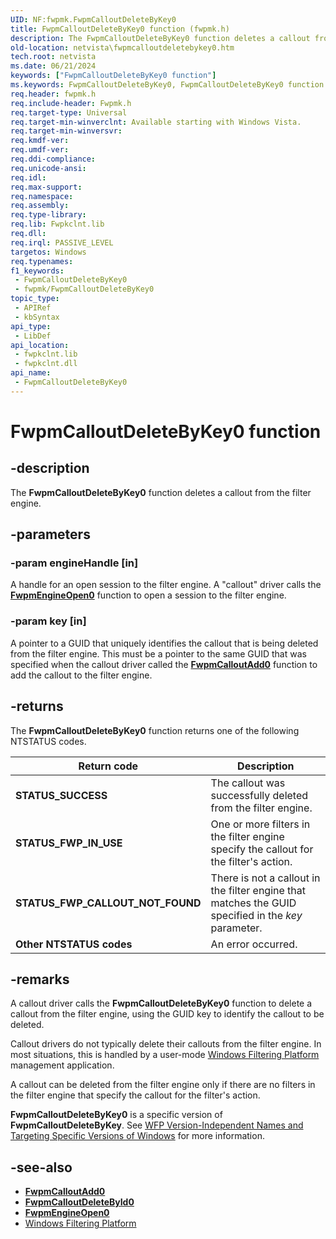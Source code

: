 ```yaml
---
UID: NF:fwpmk.FwpmCalloutDeleteByKey0
title: FwpmCalloutDeleteByKey0 function (fwpmk.h)
description: The FwpmCalloutDeleteByKey0 function deletes a callout from the filter engine.Note  FwpmCalloutDeleteByKey0 is a specific version of FwpmCalloutDeleteByKey.
old-location: netvista\fwpmcalloutdeletebykey0.htm
tech.root: netvista
ms.date: 06/21/2024
keywords: ["FwpmCalloutDeleteByKey0 function"]
ms.keywords: FwpmCalloutDeleteByKey0, FwpmCalloutDeleteByKey0 function [Network Drivers Starting with Windows Vista], fwpmk/FwpmCalloutDeleteByKey0, netvista.fwpmcalloutdeletebykey0, wfp_ref_2_funct_2_fwpm_606dbd2f-8df7-497b-8feb-ba7aedbabedb.xml
req.header: fwpmk.h
req.include-header: Fwpmk.h
req.target-type: Universal
req.target-min-winverclnt: Available starting with Windows Vista.
req.target-min-winversvr: 
req.kmdf-ver: 
req.umdf-ver: 
req.ddi-compliance: 
req.unicode-ansi: 
req.idl: 
req.max-support: 
req.namespace: 
req.assembly: 
req.type-library: 
req.lib: Fwpkclnt.lib
req.dll: 
req.irql: PASSIVE_LEVEL
targetos: Windows
req.typenames: 
f1_keywords:
 - FwpmCalloutDeleteByKey0
 - fwpmk/FwpmCalloutDeleteByKey0
topic_type:
 - APIRef
 - kbSyntax
api_type:
 - LibDef
api_location:
 - fwpkclnt.lib
 - fwpkclnt.dll
api_name:
 - FwpmCalloutDeleteByKey0
---
```


# FwpmCalloutDeleteByKey0 function

## -description

The **FwpmCalloutDeleteByKey0** function deletes a callout from the filter engine.

## -parameters

### -param engineHandle [in]

A handle for an open session to the filter engine. A "callout" driver calls the **[FwpmEngineOpen0](/windows-hardware/drivers/ddi/fwpmk/nf-fwpmk-fwpmengineopen0)** function to open a session to the filter engine.

### -param key [in]

A pointer to a GUID that uniquely identifies the callout that is being deleted from the filter engine. This must be a pointer to the same GUID that was specified when the callout driver called the **[FwpmCalloutAdd0](/windows-hardware/drivers/ddi/fwpmk/nf-fwpmk-fwpmcalloutadd0)** function to add the callout to the filter engine.

## -returns

The **FwpmCalloutDeleteByKey0** function returns one of the following NTSTATUS codes.

| Return code | Description |
| --- | --- |
| **STATUS_SUCCESS** | The callout was successfully deleted from the filter engine. |
| **STATUS_FWP_IN_USE** | One or more filters in the filter engine specify the callout for the filter's action. |
| **STATUS_FWP_CALLOUT_NOT_FOUND** | There is not a callout in the filter engine that matches the GUID specified in the *key* parameter. |
| **Other NTSTATUS codes** | An error occurred. |

## -remarks

A callout driver calls the **FwpmCalloutDeleteByKey0** function to delete a callout from the filter engine, using the GUID key to identify the callout to be deleted.

Callout drivers do not typically delete their callouts from the filter engine. In most situations, this is handled by a user-mode [Windows Filtering Platform](/windows/desktop/FWP/windows-filtering-platform-start-page) management application.

A callout can be deleted from the filter engine only if there are no filters in the filter engine that specify the callout for the filter's action.

**FwpmCalloutDeleteByKey0** is a specific version of **FwpmCalloutDeleteByKey**. See [WFP Version-Independent Names and Targeting Specific Versions of Windows](/windows/desktop/FWP/wfp-version-independent-names-and-targeting-specific-versions-of-windows) for more information.

## -see-also

- **[FwpmCalloutAdd0](/windows-hardware/drivers/ddi/fwpmk/nf-fwpmk-fwpmcalloutadd0)**
- **[FwpmCalloutDeleteById0](/windows-hardware/drivers/ddi/fwpmk/nf-fwpmk-fwpmcalloutdeletebyid0)**
- **[FwpmEngineOpen0](/windows-hardware/drivers/ddi/fwpmk/nf-fwpmk-fwpmengineopen0)**
- [Windows Filtering Platform](/windows/desktop/FWP/windows-filtering-platform-start-page)
